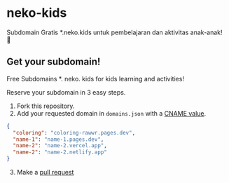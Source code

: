 # neko-kids

Subdomain Gratis \*.neko.kids untuk pembelajaran dan aktivitas anak-anak! 🌱

## Get your subdomain!

Free Subdomains \*. neko. kids for kids learning and activities!

Reserve your subdomain in 3 easy steps.

1. Fork this repository.
2. Add your requested domain in `domains.json` with a [CNAME value](https://ns1.com/resources/cname).

```json
{
  "coloring": "coloring-rawwr.pages.dev",
  "name-1": "name-1.pages.dev",
  "name-2": "name-2.vercel.app",
  "name-2": "name-2.netlify.app"
}
```

3. Make a [pull request](https://github.com/firstcontributions/first-contributions/blob/main/translations/README.id.md)
